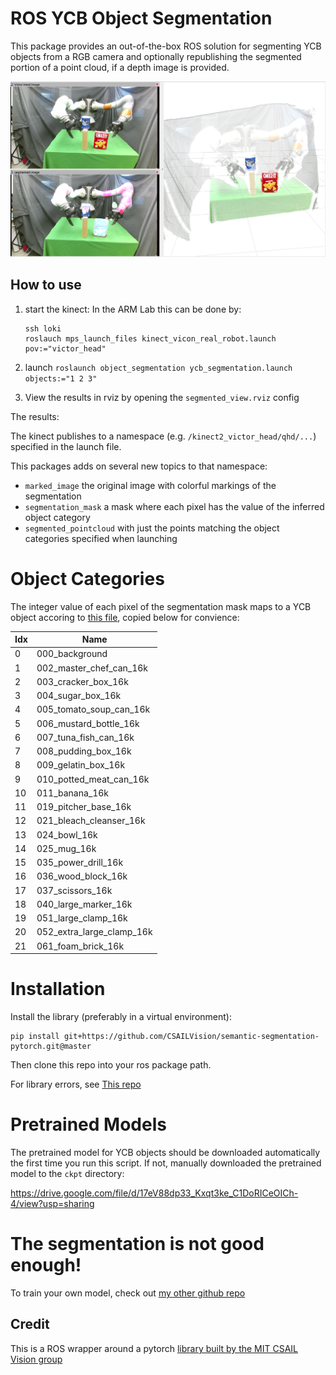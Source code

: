 # ROS YCB Object Segmentation
This package provides an out-of-the-box ROS solution for segmenting YCB objects from a RGB camera and optionally republishing the segmented portion of a point cloud, if a depth image is provided.

![Overview RViz Image](readme_imgs/segmented_rviz_view.png)

## How to use
1. start the kinect: In the ARM Lab this can be done by: 

       ssh loki
       roslauch mps_launch_files kinect_vicon_real_robot.launch pov:="victor_head"
    
2. launch `roslaunch object_segmentation ycb_segmentation.launch objects:="1 2 3"`
3. View the results in rviz by opening the `segmented_view.rviz` config

The results:

The kinect publishes to a namespace (e.g. `/kinect2_victor_head/qhd/...`) specified in the launch file. 

This packages adds on several new topics to that namespace:
- `marked_image` the original image with colorful markings of the segmentation
- `segmentation_mask` a mask where each pixel has the value of the inferred object category
- `segmented_pointcloud` with just the points matching the object categories specified when launching

# Object Categories
The integer value of each pixel of the segmentation mask maps to a YCB object accoring to [this file](data/object_info.csv), copied below for convience:

|Idx|Name                      |
|---|--------------------------|
|0  | 000_background           |
|1  | 002_master_chef_can_16k  |
|2  | 003_cracker_box_16k      |
|3  | 004_sugar_box_16k        |
|4  | 005_tomato_soup_can_16k  |
|5  | 006_mustard_bottle_16k   |
|6  | 007_tuna_fish_can_16k    |
|7  | 008_pudding_box_16k      |
|8  | 009_gelatin_box_16k      |
|9  | 010_potted_meat_can_16k  |
|10 | 011_banana_16k           |
|11 | 019_pitcher_base_16k     |
|12 | 021_bleach_cleanser_16k  |
|13 | 024_bowl_16k             |
|14 | 025_mug_16k              |
|15 | 035_power_drill_16k      |
|16 | 036_wood_block_16k       |
|17 | 037_scissors_16k         |
|18 | 040_large_marker_16k     |
|19 | 051_large_clamp_16k      |
|20 | 052_extra_large_clamp_16k|
|21 | 061_foam_brick_16k       |


# Installation

Install the library (preferably in a virtual environment):

    pip install git+https://github.com/CSAILVision/semantic-segmentation-pytorch.git@master
    
Then clone this repo into your ros package path.

For library errors, see [This repo](https://github.com/CSAILVision/semantic-segmentation-pytorch)




# Pretrained Models
The pretrained model for YCB objects should be downloaded automatically the first time you run this script. If not, manually downloaded the pretrained model to the `ckpt` directory:

https://drive.google.com/file/d/17eV88dp33_Kxqt3ke_C1DoRICeOICh-4/view?usp=sharing


# The segmentation is not good enough!
To train your own model, check out [my other github repo](https://github.com/bsaund/semantic-segmentation-pytorch)

## Credit
This is a ROS wrapper around a pytorch [library built by the MIT CSAIL Vision group](https://github.com/CSAILVision/semantic-segmentation-pytorch)
